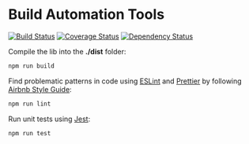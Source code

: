 # Build Automation Tools

[![Build Status](https://img.shields.io/travis/kriasoft/universal-router/master.svg)](https://travis-ci.org/kriasoft/universal-router)
[![Coverage Status](https://img.shields.io/codecov/c/github/kriasoft/universal-router.svg)](https://codecov.io/gh/kriasoft/universal-router)
[![Dependency Status](https://img.shields.io/david/kriasoft/universal-router.svg)](https://david-dm.org/kriasoft/universal-router)

Compile the lib into the **./dist** folder:

```bash
npm run build
```

Find problematic patterns in code
using [ESLint](https://eslint.org/)
and [Prettier](https://prettier.io/)
by following [Airbnb Style Guide](https://github.com/airbnb/javascript):

```bash
npm run lint
```

Run unit tests using [Jest](https://jestjs.io/):

```bash
npm run test
```
